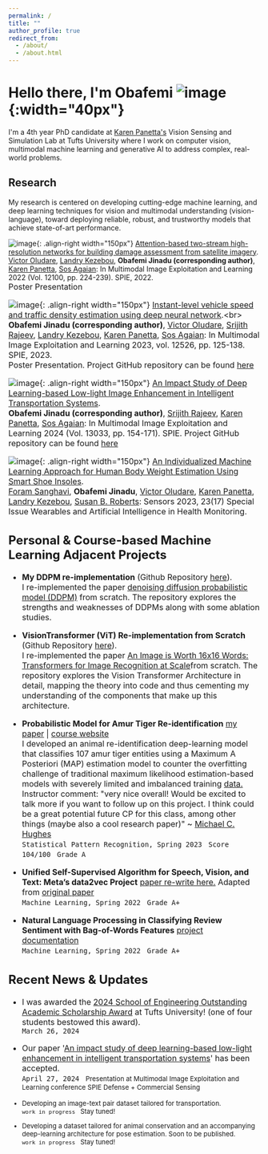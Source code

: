 ```yaml
---
permalink: /
title: ""
author_profile: true
redirect_from: 
  - /about/
  - /about.html
---
```


Hello there, I'm Obafemi  ![image](images/obiwan-removebg-preview.png){:width="40px"}
========
I'm a 4th year PhD candidate at [Karen Panetta's](https://www.karenpanetta.com/#about-overview) Vision Sensing and Simulation Lab at Tufts University where I work on computer vision, multimodal machine learning and generative AI to address complex, real-world problems.


Research
--------
My research is centered on developing cutting-edge machine learning, and deep learning techniques for vision and multimodal understanding (vision-language), toward deploying reliable, robust, and trustworthy models that achieve state-of-art performance.

![image](images/building.png){: .align-right width="150px"} [Attention-based two-stream high-resolution networks for building damage assessment from satellite imagery](https://www.spiedigitallibrary.org/conference-proceedings-of-spie/12100/121000L/Attention-based-two-stream-high-resolution-networks-for-building-damage/10.1117/12.2618901.full).<br> [Victor Oludare](https://scholar.google.com/citations?hl=en&user=RlbR3EgAAAAJ), [Landry Kezebou](https://scholar.google.com/citations?hl=en&user=eBMmM3gAAAAJ), **Obafemi Jinadu (corresponding author)**, [Karen Panetta](https://scholar.google.com/citations?hl=en&user=nsOodtAAAAAJ), [Sos Agaian](https://scholar.google.com/citations?hl=en&user=WyvLxkEAAAAJ): In Multimodal Image Exploitation and Learning 2022 (Vol. 12100, pp. 224-239). SPIE, 2022.<br> <font size="3">Poster Presentation<font>







![image](images/speed6.png){: .align-right width="150px"} [Instant-level vehicle speed and traffic density estimation using deep neural network](https://www.spiedigitallibrary.org/conference-proceedings-of-spie/12526/125260J/Instant-level-vehicle-speed-and-traffic-density-estimation-using-deep/10.1117/12.2663643.short#_=_).<br>
**Obafemi Jinadu (corresponding author)**, [Victor Oludare](https://scholar.google.com/citations?hl=en&user=RlbR3EgAAAAJ), [Srijith Rajeev](https://scholar.google.com/citations?hl=en&user=9vac4DkAAAAJ), [Landry Kezebou](https://scholar.google.com/citations?hl=en&user=eBMmM3gAAAAJ), [Karen Panetta](https://scholar.google.com/citations?hl=en&user=nsOodtAAAAAJ), [Sos Agaian](https://scholar.google.com/citations?hl=en&user=WyvLxkEAAAAJ): In Multimodal Image Exploitation and Learning 2023, vol. 12526, pp. 125-138. SPIE, 2023.<br> Poster Presentation. Project GitHub repository can be found [here](https://github.com/Obafemi-Jinadu/Speed-and-traffic-density-estimation)


![image](images/final_2.png){: .align-right width="150px"} [An Impact Study of Deep Learning-based Low-light Image Enhancement in Intelligent Transportation Systems](https://drive.google.com/file/d/1YSLNKpzCTN7JPe3H43Ygg4dEEd6ETzxp/view?usp=drive_link).<br>
**Obafemi Jinadu (corresponding author)**, [Srijith Rajeev](https://scholar.google.com/citations?hl=en&user=9vac4DkAAAAJ), [Karen Panetta](https://scholar.google.com/citations?hl=en&user=nsOodtAAAAAJ), [Sos Agaian](https://scholar.google.com/citations?hl=en&user=WyvLxkEAAAAJ): In Multimodal Image Exploitation and Learning 2024 (Vol. 13033, pp. 154-171). SPIE. Project GitHub repository can be found [here](https://github.com/Obafemi-Jinadu/Survey-on-Low-Light-Image-Enhancement-with-Deep-learning)



![image](images/sole1.png){: .align-right width="150px"} [An Individualized Machine Learning Approach for Human Body Weight Estimation Using Smart Shoe Insoles](https://doi.org/10.3390/s23177418).<br>[Foram Sanghavi](https://scholar.google.com/citations?hl=en&user=ScEEXRMAAAAJ), **Obafemi Jinadu**, [Victor Oludare](https://scholar.google.com/citations?hl=en&user=RlbR3EgAAAAJ), [Karen Panetta](https://scholar.google.com/citations?hl=en&user=nsOodtAAAAAJ), [Landry Kezebou](https://scholar.google.com/citations?hl=en&user=eBMmM3gAAAAJ), [Susan B. Roberts](https://sciprofiles.com/profile/547599): Sensors 2023, 23(17) Special Issue Wearables and Artificial Intelligence in Health Monitoring.

Personal & Course-based Machine Learning Adjacent Projects
------
* **My DDPM re-implementation** (Github Repository [here](https://github.com/Obafemi-Jinadu/Diffusion-models-re-implementations)). 
  <br>I re-implemented the paper [denoising diffusion probabilistic model (DDPM)](https://www.google.com/url?sa=t&source=web&rct=j&opi=89978449&url=https://proceedings.neurips.cc/paper/2020/file/4c5bcfec8584af0d967f1ab10179ca4b-Paper.pdf&ved=2ahUKEwj_t6yIs46GAxUUFVkFHV8RCssQFnoECBMQAQ&usg=AOvVaw3_txjfhqsg67acjkwqOuSf) from scratch. The repository explores the strengths and weaknesses of DDPMs along with some ablation studies.
* **VisionTransformer (ViT) Re-implementation from Scratch** (Github Repository [here](https://github.com/Obafemi-Jinadu/VisionTransformer-Re-Implementation-from-Scratch)). 
  <br> I re-implemented the paper [An Image is Worth 16x16 Words: Transformers for Image Recognition at Scale](https://arxiv.org/abs/2010.11929)from scratch. The repository explores the Vision Transformer Architecture in detail, mapping the theory into code and thus cementing my understanding of the components that make up this architecture. 
* **Probabilistic Model for Amur Tiger Re-identification** [my paper](files/Final_Project_Report(6).pdf) | [course website](https://www.cs.tufts.edu/cs/136/2023s/index.html)
<br>I developed an animal re-identification deep-learning model that classifies 107 amur tiger entities using a Maximum A Posteriori (MAP) estimation model to counter the overfitting challenge of traditional maximum likelihood estimation-based models with severely limited  and imbalanced training [data.](https://arxiv.org/abs/1906.05586) 
<br>Instructor comment: "very nice overall! Would be excited to talk more if you want to follow up on this project. I think could be a great potential future CP for this class, among other things (maybe also a cool research paper)" ~ [Michael C. Hughes](https://scholar.google.com/citations?hl=en&user=ugSmcnoAAAAJ) 
<br>``Statistical Pattern Recognition, Spring 2023 `` ``Score 104/100 `` ``Grade A ``

* **Unified Self-Supervised Algorithm for Speech, Vision, and Text: Meta’s data2vec Project** [paper re-write here.](files/Final_Paper(2).pdf) Adapted from [original paper](https://ai.meta.com/research/data2vec-a-general-framework-for-self-supervised-learning-in-speech-vision-and-language/)
<br>``Machine Learning, Spring 2022 `` ``Grade A+ ``
* **Natural Language Processing in Classifying Review Sentiment with Bag-of-Words Features** [project documentation](files/cs135_project02.pdf)
<br>``Machine Learning, Spring 2022 `` ``Grade A+ ``


Recent News & Updates 
------
* I was awarded the [2024 School of Engineering Outstanding Academic Scholarship Award](https://www.linkedin.com/posts/obafemi-jinadu_i-am-deeply-honored-and-excited-to-receive-activity-7191418525591252992-6EPv?utm_source=share&utm_medium=member_desktop) at Tufts University! (one of four students bestowed this award).
<br>``March 26, 2024 ``

* Our paper '[An impact study of deep learning-based low-light enhancement in intelligent transportation systems](https://spie.org/defense-commercial-sensing/presentation/An-impact-study-of-deep-learning-based-low-light-enhancement/13033-23)' has been accepted.
<br>``April 27, 2024 `` <font size="2.75">Presentation at Multimodal Image Exploitation and Learning conference SPIE Defense + Commercial Sensing<font>

* Developing an image-text pair dataset tailored for transportation.
<br>``work in progress `` <font size="2.75">Stay tuned!<font>

* Developing a dataset tailored for animal conservation and an accompanying deep-learning architecture for pose estimation. Soon to be published. <br>``work in progress `` <font size="2.75">Stay tuned!<font>

















